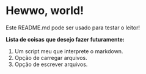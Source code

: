 # Hewwo, world!
Este README.md pode ser usado para testar o leitor!

**Lista de coisas que desejo fazer futuramente:**
1. Um script meu que interprete o markdown.
2. Opção de carregar arquivos.
3. Opção de escrever arquivos.
